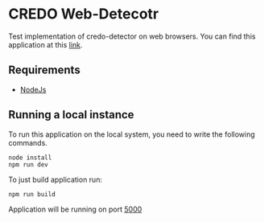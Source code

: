 # CREDO Web-Detecotr 
Test implementation of credo-detector on web browsers.
You can find this application at this [link](https://credo-web-detector.github.io/).
## Requirements
 - [NodeJs](https://nodejs.org/en/)
 
## Running a local instance
To run this application on the local system, you need to write the following commands.

	node install
	npm run dev

To just build application run:

	npm run build

Application will be running on port [5000](http://localhost:5000)